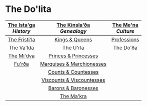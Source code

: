 The Do'lita
===========
| [The Ista'ga](istaga.md)<br>_History_			| [The Kinsla'ða](kinsladha.md)<br>_Genealogy_							| [The Me'na](mena.md)<br>_Culture_		|
|:---------------------------------------------:|:---------------------------------------------------------------------:|:-------------------------------------:|
| [The Fristi'la](istaga.md#the-fristila)		| [Kings & Queens](kinsladha.md#kings--queens)							| [Professions](mena.md#professions)	|
| [The Va'lda](istaga.md#the-valda)				| [The U'rla](kinsladha.md#the-urla)									| [The Do'ða](mena.md#the-doða)			|
| [The Mi'dva](istaga.md#the-midva)				| [Princes & Princesses](kinsladha.md#princes--princesses)				| 										|
| [Fu'rða](istaga.md#the-furða)					| [Marquises & Marchionesses](kinsladha.md#marquises--marchionesses)	| 										|
| 												| [Counts & Countesses](kinsladha.md#counts--countesses)				| 										|
| 												| [Viscounts & Viscountesses](kinsladha.md#viscounts--viscountesses)	| 										|
| 												| [Barons & Baronesses](kinsladha.md#barons--baronesses)				| 										|
| 												| [The Ma'kra](kinsladha.md#the-makra)									| 										|
